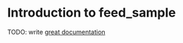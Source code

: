 # Introduction to feed_sample

TODO: write [great documentation](http://jacobian.org/writing/great-documentation/what-to-write/)
